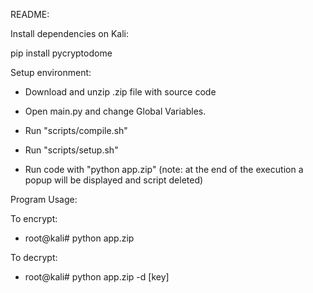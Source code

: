 README:

Install dependencies on Kali:

pip install pycryptodome

Setup environment:

  - Download and unzip .zip file with source code

  - Open main.py and change Global Variables.

  - Run "scripts/compile.sh"

  - Run "scripts/setup.sh"

  - Run code with "python app.zip" (note: at the end of the execution a popup will be displayed and script deleted)

Program Usage:

To encrypt:

  - root@kali# python app.zip

To decrypt:

  - root@kali# python app.zip -d [key]
